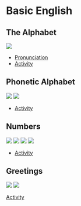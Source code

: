 # Basic English
## The Alphabet
![](https://www.englishclub.com/images/pronunciation/alphabet-pronunciation.png)

* [Pronunciation](https://omniglot.com/writing/english.htm)
* [Activity](https://www.englishclub.com/writing/alphabet-quiz.php)

## Phonetic Alphabet
![](https://www.eslprintables.com/previews/311961_1-Phonetic_Alphabet_Chart.jpg)
![](https://www.englishlearnsite.com/wp-content/uploads/2015/08/Phonetic-symbols-used-in-the-dictionary.jpg)

* [Activity](https://www.cambridgeenglish.org/learning-english/activities-for-learners/a2p052-bed-or-bad)

## Numbers

![](https://lh3.googleusercontent.com/-8eoxuVF0m-E/YDnK73BfGSI/AAAAAAAA8Uo/HBTinehVonsJWh-3Tdrw_3nGrm8JjnkjwCK8BGAsYHg/s0/2021-02-26.png)
![](https://lh3.googleusercontent.com/-wHOWiP4XV0o/YDnKMnXdh3I/AAAAAAAA8Uc/pNgb2VOYP906OfwSqAiezCZ7AXfSPt3vwCK8BGAsYHg/s0/2021-02-26.png)
![](https://lh3.googleusercontent.com/-kPA7AVkYJfM/YDnKYc-7VPI/AAAAAAAA8Ug/u9opVhigHSIHac94aPU-a91lQio0FttyACK8BGAsYHg/s0/2021-02-26.png)
![](https://i.pinimg.com/originals/36/a6/05/36a605d2149fe298e9834e6fe4885e73.jpg)

* [Activity](https://www.englishclub.com/kids/numbers-quiz.htm)

## Greetings

![](https://static.platzi.com/media/user_upload/537ac26bd2d1188ce744137dde2d10a6-8d1ec993-69ad-4d2e-8700-b3b57129a07b.jpg)
![](https://en.islcollective.com/preview/201908/f/greetings-farewells-small-talk-conversation-topics-dialogs_118084_1.jpg)

[Activity](https://docs.google.com/forms/d/e/1FAIpQLScRYwLroxH-Zn653kHjTCCtGQtBQNTjI0jVchlaPoidZLk3xw/viewform:)
